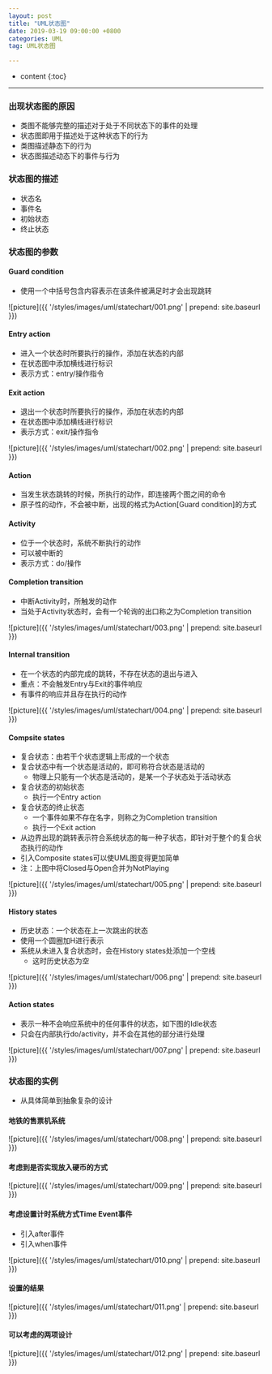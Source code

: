 ```yaml
---
layout: post
title: "UML状态图"
date: 2019-03-19 09:00:00 +0800
categories: UML
tag: UML状态图

---
```

* content
{:toc}
---
### 出现状态图的原因  
- 类图不能够完整的描述对于处于不同状态下的事件的处理
- 状态图即用于描述处于这种状态下的行为
- 类图描述静态下的行为
- 状态图描述动态下的事件与行为

### 状态图的描述
<!-- more -->
- 状态名
- 事件名
- 初始状态
- 终止状态

### 状态图的参数
#### Guard condition
- 使用一个中括号包含内容表示在该条件被满足时才会出现跳转

![picture]({{ '/styles/images/uml/statechart/001.png' | prepend: site.baseurl }})

#### Entry action
- 进入一个状态时所要执行的操作，添加在状态的内部
- 在状态图中添加横线进行标识
- 表示方式：entry/操作指令

#### Exit action
- 退出一个状态时所要执行的操作，添加在状态的内部
- 在状态图中添加横线进行标识
- 表示方式：exit/操作指令

![picture]({{ '/styles/images/uml/statechart/002.png' | prepend: site.baseurl }})

#### Action
- 当发生状态跳转的时候，所执行的动作，即连接两个图之间的命令
- 原子性的动作，不会被中断，出现的格式为Action[Guard condition]的方式

#### Activity
- 位于一个状态时，系统不断执行的动作
- 可以被中断的
- 表示方式：do/操作

#### Completion transition
- 中断Activity时，所触发的动作
- 当处于Activity状态时，会有一个轮询的出口称之为Completion transition

![picture]({{ '/styles/images/uml/statechart/003.png' | prepend: site.baseurl }})

#### Internal transition
- 在一个状态的内部完成的跳转，不存在状态的退出与进入
- 重点：不会触发Entry与Exit的事件响应
- 有事件的响应并且存在执行的动作

![picture]({{ '/styles/images/uml/statechart/004.png' | prepend: site.baseurl }})

#### Compsite states
- 复合状态：由若干个状态逻辑上形成的一个状态
- 复合状态中有一个状态是活动的，即可称符合状态是活动的
    - 物理上只能有一个状态是活动的，是某一个子状态处于活动状态
- 复合状态的初始状态
    - 执行一个Entry action
- 复合状态的终止状态
    - 一个事件如果不存在名字，则称之为Completion transition
    - 执行一个Exit action
- 从边界出现的跳转表示符合系统状态的每一种子状态，即针对于整个的复合状态执行的动作
- 引入Composite states可以使UML图变得更加简单
- 注：上图中将Closed与Open合并为NotPlaying

![picture]({{ '/styles/images/uml/statechart/005.png' | prepend: site.baseurl }})

#### History states
- 历史状态：一个状态在上一次跳出的状态
- 使用一个圆圈加H进行表示
- 系统从未进入复合状态时，会在History states处添加一个空线
    - 这时历史状态为空

![picture]({{ '/styles/images/uml/statechart/006.png' | prepend: site.baseurl }})

#### Action states
- 表示一种不会响应系统中的任何事件的状态，如下图的Idle状态
- 只会在内部执行do/activity，并不会在其他的部分进行处理

![picture]({{ '/styles/images/uml/statechart/007.png' | prepend: site.baseurl }})

### 状态图的实例
- 从具体简单到抽象复杂的设计

#### 地铁的售票机系统

![picture]({{ '/styles/images/uml/statechart/008.png' | prepend: site.baseurl }})

#### 考虑到是否实现放入硬币的方式

![picture]({{ '/styles/images/uml/statechart/009.png' | prepend: site.baseurl }})

#### 考虑设置计时系统方式Time Event事件
- 引入after事件
- 引入when事件

![picture]({{ '/styles/images/uml/statechart/010.png' | prepend: site.baseurl }})

#### 设置的结果

![picture]({{ '/styles/images/uml/statechart/011.png' | prepend: site.baseurl }})

#### 可以考虑的两项设计

![picture]({{ '/styles/images/uml/statechart/012.png' | prepend: site.baseurl }})